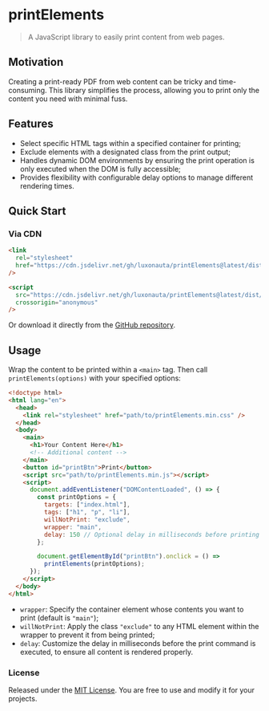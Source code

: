 # printElements

> A JavaScript library to easily print content from web pages.

## Motivation

Creating a print-ready PDF from web content can be tricky and time-consuming. This library simplifies the process, allowing you to print only the content you need with minimal fuss.

## Features

- Select specific HTML tags within a specified container for printing;
- Exclude elements with a designated class from the print output;
- Handles dynamic DOM environments by ensuring the print operation is only executed when the DOM is fully accessible;
- Provides flexibility with configurable delay options to manage different rendering times.

## Quick Start

### Via CDN

```html
<link
  rel="stylesheet"
  href="https://cdn.jsdelivr.net/gh/luxonauta/printElements@latest/dist/printElements.min.css"
/>

<script
  src="https://cdn.jsdelivr.net/gh/luxonauta/printElements@latest/dist/printElements.min.js"
  crossorigin="anonymous"
/>
```

Or download it directly from the [GitHub repository](https://github.com/luxonauta/printElements/tree/master/dist).

## Usage

Wrap the content to be printed within a `<main>` tag. Then call `printElements(options)` with your specified options:

```html
<!doctype html>
<html lang="en">
  <head>
    <link rel="stylesheet" href="path/to/printElements.min.css" />
  </head>
  <body>
    <main>
      <h1>Your Content Here</h1>
      <!-- Additional content -->
    </main>
    <button id="printBtn">Print</button>
    <script src="path/to/printElements.min.js"></script>
    <script>
      document.addEventListener("DOMContentLoaded", () => {
        const printOptions = {
          targets: ["index.html"],
          tags: ["h1", "p", "li"],
          willNotPrint: "exclude",
          wrapper: "main",
          delay: 150 // Optional delay in milliseconds before printing
        };

        document.getElementById("printBtn").onclick = () =>
          printElements(printOptions);
      });
    </script>
  </body>
</html>
```

- `wrapper`: Specify the container element whose contents you want to print (default is `"main"`);
- `willNotPrint`: Apply the class `"exclude"` to any HTML element within the wrapper to prevent it from being printed;
- `delay`: Customize the delay in milliseconds before the print command is executed, to ensure all content is rendered properly.

### License

Released under the [MIT License](/license.md). You are free to use and modify it for your projects.
